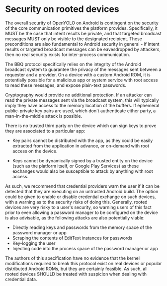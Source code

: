 # Security on rooted devices

The overall security of OpenYOLO on Android is contingent on the security
of the core communication primitives the platform provides. Specifically,
it MUST be the case that intent results be private, and that targeted
broadcast messages MUST only be visible to the designated recipient. These
preconditions are also fundamental to Android security in general - if
intent results or targeted broadcast messages can be eavesdropped by attackers,
then no real security exists for inter-process communication.

The BBQ protocol specifically relies on the integrity of the Android broadcast
system  to guarantee the privacy of the messages sent between a requester and a
provider. On a device with a custom Android ROM, it is potentially possible for
a malicious app or system service with root access to read these messages, and
expose plain-text passwords.

Cryptography would provide no additional protection. If an attacker can read
the private messages sent via the broadcast system, this will typically imply
they have access to the memory location of the buffers. If ephemeral
public-private key pairs are used, which don't authenticate either party, a
man-in-the-middle attack is possible.

There is no trusted third party on the device which can sign keys to prove they
are associated to a particular app:

- Key pairs cannot be distributed with the app, as they could be easily
  extracted from the application in advance, or on-demand with
  root access on the device.

- Keys cannot be dynamically signed by a trusted entity on the device (such as
  the platform itself, or Google Play Services) as these exchanges
  would also be susceptible to attack by anything with root access.

As such, we recommend that credential providers warn the user if it can be
detected that they are executing on an untrusted Android build. The option could
be given to enable or disable credential exchange on such devices, with a
warning as to the security risks of doing this. Generally, rooted devices are
very risky to a user's security, so warning users of this fact prior to even
allowing a password manager to be configured on the device is also advisable,
as the following attacks are also potentially viable:

- Directly reading keys and passwords from the memory space of the password
  manager or app
- Scraping the contents of EditText instances for passwords
- Key-logging the user
- Injecting code into the process space of the password manager or app

The authors of this specification have no evidence that the kernel modifications
required to break this protocol exist on real devices or popular distributed
Android ROMs, but they are certainly feasible. As such, all rooted devices
SHOULD be treated with suspicion when dealing with credential data.
